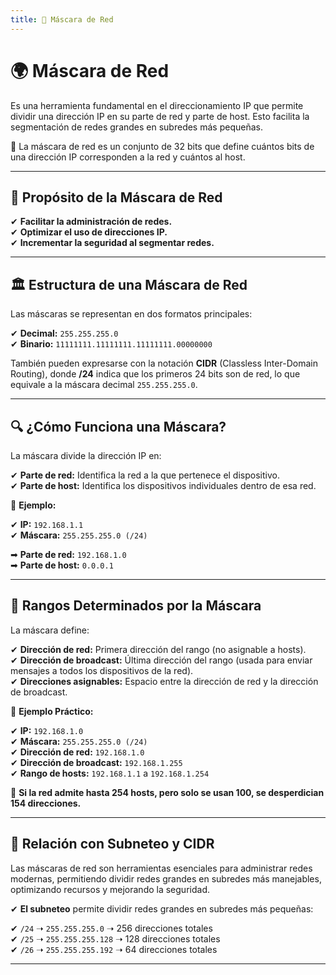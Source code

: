 ```yaml
---
title: 📌 Máscara de Red
---
```


# 🌍 Máscara de Red

Es una herramienta fundamental en el direccionamiento IP que permite dividir una dirección IP en su parte de red y parte de host. Esto facilita la segmentación de redes grandes en subredes más pequeñas.

<div class="custom-quote">📢 La máscara de red es un conjunto de 32 bits que define cuántos bits de una dirección IP corresponden a la red y cuántos al host.</div>

---

## 🎯 Propósito de la Máscara de Red

✔ **Facilitar la administración de redes.**  
✔ **Optimizar el uso de direcciones IP.**  
✔ **Incrementar la seguridad al segmentar redes.**  

---

## 🏛️ Estructura de una Máscara de Red

Las máscaras se representan en dos formatos principales:

✔ **Decimal:** `255.255.255.0`  
✔ **Binario:** `11111111.11111111.11111111.00000000`  

También pueden expresarse con la notación **CIDR** (Classless Inter-Domain Routing), donde **/24** indica que los primeros 24 bits son de red, lo que equivale a la máscara decimal `255.255.255.0`.

---

## 🔍 ¿Cómo Funciona una Máscara?

La máscara divide la dirección IP en:

✔ **Parte de red:** Identifica la red a la que pertenece el dispositivo.  
✔ **Parte de host:** Identifica los dispositivos individuales dentro de esa red.  

📌 **Ejemplo:**

✔ **IP:** `192.168.1.1`  
✔ **Máscara:** `255.255.255.0 (/24)`  

➡ **Parte de red:** `192.168.1.0`  
➡ **Parte de host:** `0.0.0.1`  

---

## 📌 Rangos Determinados por la Máscara

La máscara define:

✔ **Dirección de red:** Primera dirección del rango (no asignable a hosts).  
✔ **Dirección de broadcast:** Última dirección del rango (usada para enviar mensajes a todos los dispositivos de la red).  
✔ **Direcciones asignables:** Espacio entre la dirección de red y la dirección de broadcast.  

📌 **Ejemplo Práctico:**

✔ **IP:** `192.168.1.0`  
✔ **Máscara:** `255.255.255.0 (/24)`  
✔ **Dirección de red:** `192.168.1.0`  
✔ **Dirección de broadcast:** `192.168.1.255`  
✔ **Rango de hosts:** `192.168.1.1` a `192.168.1.254`  

📢 **Si la red admite hasta 254 hosts, pero solo se usan 100, se desperdician 154 direcciones.**

---


## 🔄 Relación con Subneteo y CIDR

Las máscaras de red son herramientas esenciales para administrar redes modernas, permitiendo dividir redes grandes en subredes más manejables, optimizando recursos y mejorando la seguridad.

✔ **El subneteo** permite dividir redes grandes en subredes más pequeñas:

✔ `/24` ➝ `255.255.255.0` ➝ 256 direcciones totales  
✔ `/25` ➝ `255.255.255.128` ➝ 128 direcciones totales  
✔ `/26` ➝ `255.255.255.192` ➝ 64 direcciones totales  

---
